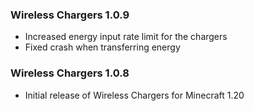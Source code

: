 ### Wireless Chargers 1.0.9
- Increased energy input rate limit for the chargers
- Fixed crash when transferring energy

### Wireless Chargers 1.0.8
- Initial release of Wireless Chargers for Minecraft 1.20
